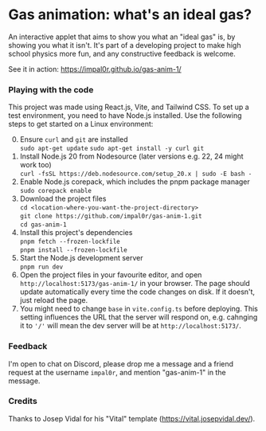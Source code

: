 # Gas animation: what's an ideal gas?

An interactive applet that aims to show you what an "ideal gas" is, by showing you what it isn't. It's part of a developing project to make high school physics more fun, and any constructive feedback is welcome.

See it in action: https://impal0r.github.io/gas-anim-1/

### Playing with the code

This project was made using React.js, Vite, and Tailwind CSS. To set up a test environment, you need to have Node.js installed. Use the following steps to get started on a Linux environment:

0. Ensure `curl` and `git` are installed    
    `sudo apt-get update`
    `sudo apt-get install -y curl git`
1. Install Node.js 20 from Nodesource (later versions e.g. 22, 24 might work too)    
    `curl -fsSL https://deb.nodesource.com/setup_20.x | sudo -E bash -`        
2. Enable Node.js corepack, which includes the pnpm package manager    
    `sudo corepack enable`    
3. Download the project files    
    `cd <location-where-you-want-the-project-directory>`    
    `git clone https://github.com/impal0r/gas-anim-1.git`    
    `cd gas-anim-1`
4. Install this project's dependencies    
    `pnpm fetch --frozen-lockfile`    
    `pnpm install --frozen-lockfile`    
5. Start the Node.js development server    
    `pnpm run dev`    
6. Open the project files in your favourite editor, and open `http://localhost:5173/gas-anim-1/` in your browser. The page should update automatically every time the code changes on disk. If it doesn't, just reload the page.
7. You might need to change `base` in `vite.config.ts` before deploying. This setting influences the URL that the server will respond on, e.g. cahnging it to `'/'` will mean the dev server will be at `http://localhost:5173/`.

### Feedback

I'm open to chat on Discord, please drop me a message and a friend request at the username `impal0r`, and mention "gas-anim-1" in the message.

### Credits

Thanks to Josep Vidal for his "Vital" template (https://vital.josepvidal.dev/).